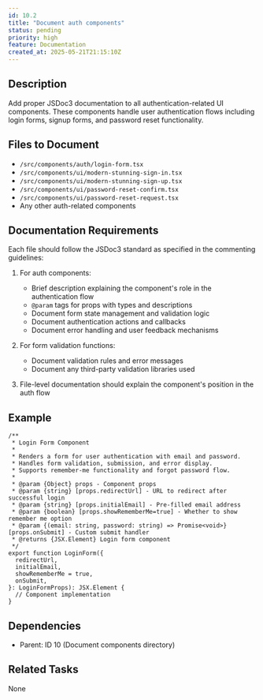 ```yaml
---
id: 10.2
title: "Document auth components"
status: pending
priority: high
feature: Documentation
created_at: 2025-05-21T21:15:10Z
---
```


## Description

Add proper JSDoc3 documentation to all authentication-related UI components. These components handle user authentication flows including login forms, signup forms, and password reset functionality.

## Files to Document

- `/src/components/auth/login-form.tsx`
- `/src/components/ui/modern-stunning-sign-in.tsx`
- `/src/components/ui/modern-stunning-sign-up.tsx`
- `/src/components/ui/password-reset-confirm.tsx`
- `/src/components/ui/password-reset-request.tsx`
- Any other auth-related components

## Documentation Requirements

Each file should follow the JSDoc3 standard as specified in the commenting guidelines:

1. For auth components:
   - Brief description explaining the component's role in the authentication flow
   - `@param` tags for props with types and descriptions
   - Document form state management and validation logic
   - Document authentication actions and callbacks
   - Document error handling and user feedback mechanisms

2. For form validation functions:
   - Document validation rules and error messages
   - Document any third-party validation libraries used

3. File-level documentation should explain the component's position in the auth flow

## Example

```tsx
/**
 * Login Form Component
 * 
 * Renders a form for user authentication with email and password.
 * Handles form validation, submission, and error display.
 * Supports remember-me functionality and forgot password flow.
 *
 * @param {Object} props - Component props
 * @param {string} [props.redirectUrl] - URL to redirect after successful login
 * @param {string} [props.initialEmail] - Pre-filled email address
 * @param {boolean} [props.showRememberMe=true] - Whether to show remember me option
 * @param {(email: string, password: string) => Promise<void>} [props.onSubmit] - Custom submit handler
 * @returns {JSX.Element} Login form component
 */
export function LoginForm({
  redirectUrl,
  initialEmail,
  showRememberMe = true,
  onSubmit,
}: LoginFormProps): JSX.Element {
  // Component implementation
}
```

## Dependencies

- Parent: ID 10 (Document components directory)

## Related Tasks

None
